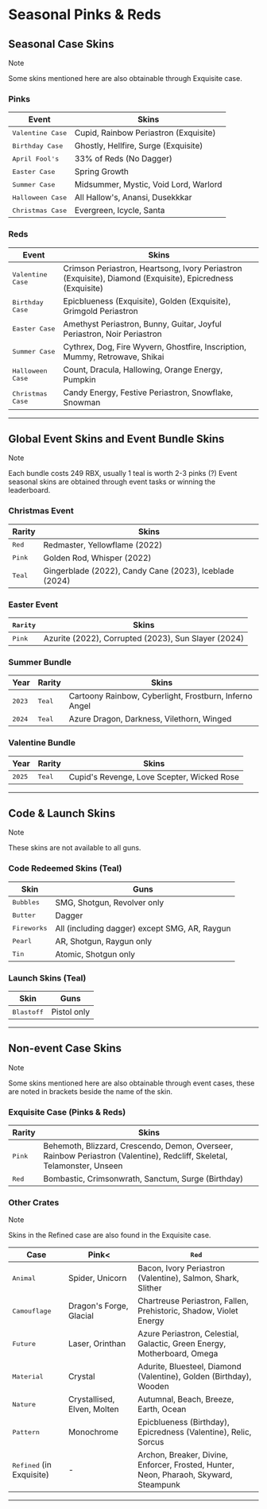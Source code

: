 # Seasonal Pinks & Reds

## Seasonal Case Skins

> [!NOTE]  
> Some skins mentioned here are also obtainable through Exquisite case.

### Pinks
| Event              | Skins                                      |
|-----------------------------|------------------------------------------|
| <kbd>Valentine Case</kbd>    | Cupid, Rainbow Periastron (Exquisite)    |
| <kbd>Birthday Case</kbd>     | Ghostly, Hellfire, Surge (Exquisite)     |
| <kbd>April Fool's</kbd>      | 33% of Reds (No Dagger)                  |
| <kbd>Easter Case</kbd>       | Spring Growth                            |
| <kbd>Summer Case</kbd>       | Midsummer, Mystic, Void Lord, Warlord    |
| <kbd>Halloween Case</kbd>    | All Hallow's, Anansi, Dusekkkar          |
| <kbd>Christmas Case</kbd>    | Evergreen, Icycle, Santa                 |

### Reds
| Event              | Skins                                      |
|-----------------------------|------------------------------------------|
| <kbd>Valentine Case</kbd>    | Crimson Periastron, Heartsong, Ivory Periastron (Exquisite), Diamond (Exquisite), Epicredness (Exquisite)            |
| <kbd>Birthday Case</kbd>     | Epicblueness (Exquisite), Golden (Exquisite), Grimgold Periastron                      |
| <kbd>Easter Case</kbd>       | Amethyst Periastron, Bunny, Guitar, Joyful Periastron, Noir Periastron |
| <kbd>Summer Case</kbd>       | Cythrex, Dog, Fire Wyvern, Ghostfire, Inscription, Mummy, Retrowave, Shikai |
| <kbd>Halloween Case</kbd>    | Count, Dracula, Hallowing, Orange Energy, Pumpkin |
| <kbd>Christmas Case</kbd>    | Candy Energy, Festive Periastron, Snowflake, Snowman |

---

## Global Event Skins and Event Bundle Skins

> [!NOTE]  
> Each bundle costs 249 RBX, usually 1 teal is worth 2-3 pinks (?)
> Event seasonal skins are obtained through event tasks or winning the leaderboard.

### Christmas Event
| Rarity     | Skins                                      |
|-------------------|------------------------------------------|
| <kbd>Red</kbd>     | Redmaster, Yellowflame (2022)                |
| <kbd>Pink</kbd>    | Golden Rod, Whisper (2022)                   |
| <kbd>Teal</kbd>    | Gingerblade (2022), Candy Cane (2023), Iceblade (2024) |

### Easter Event
| <kbd>Rarity</kbd>  | Skins                                      |
|-------------------|------------------------------------------|
| <kbd>Pink</kbd>    | Azurite (2022), Corrupted (2023), Sun Slayer (2024) |

### Summer Bundle
| Year  | Rarity  | Skins                                      |
|------------------|--------------------|------------------------------------------|
| <kbd>2023</kbd>  | <kbd>Teal</kbd>     | Cartoony Rainbow, Cyberlight, Frostburn, Inferno Angel |
| <kbd>2024</kbd>  | <kbd>Teal</kbd>     | Azure Dragon, Darkness, Vilethorn, Winged |

### Valentine Bundle
| Year   | Rarity  | Skins                                      |
|------------------|--------------------|------------------------------------------|
| <kbd>2025</kbd>  | <kbd>Teal</kbd>     | Cupid's Revenge, Love Scepter, Wicked Rose |

---

## Code & Launch Skins

> [!NOTE]  
> These skins are not available to all guns.

### Code Redeemed Skins (Teal)
| Skin  | Guns                                      |
|------------------|----------------------------------------------------|
| <kbd>Bubbles</kbd>    | SMG, Shotgun, Revolver only              |
| <kbd>Butter</kbd>     | Dagger                                    |
| <kbd>Fireworks</kbd>  | All (including dagger) except SMG, AR, Raygun |
| <kbd>Pearl</kbd>      | AR, Shotgun, Raygun only                 |
| <kbd>Tin</kbd>        | Atomic, Shotgun only                     |

### Launch Skins (Teal)
| Skin     | Guns                |
|-------------------|-----------------------------|
| <kbd>Blastoff</kbd> | Pistol only        |

---

## Non-event Case Skins

> [!NOTE]  
> Some skins mentioned here are also obtainable through event cases, these are noted in brackets beside the name of the skin.

### Exquisite Case (Pinks & Reds)
| Rarity  | Skins                                      |
|-------------------|------------------------------------------|
| <kbd>Pink</kbd>    | Behemoth, Blizzard, Crescendo, Demon, Overseer, Rainbow Periastron (Valentine), Redcliff, Skeletal, Telamonster, Unseen |
| <kbd>Red</kbd>     | Bombastic, Crimsonwrath, Sanctum, Surge (Birthday) |

### Other Crates

> [!NOTE]  
> Skins in the Refined case are also found in the Exquisite case.

| Case    | Pink<                                   | <kbd>Red</kbd>                                      |
|-------------------|-------------------------------------------------|--------------------------------------------------|
| <kbd>Animal</kbd>  | Spider, Unicorn                                 | Bacon, Ivory Periastron (Valentine), Salmon, Shark, Slither |
| <kbd>Camouflage</kbd>| Dragon's Forge, Glacial                       | Chartreuse Periastron, Fallen, Prehistoric, Shadow, Violet Energy |
| <kbd>Future</kbd>  | Laser, Orinthan                                 | Azure Periastron, Celestial, Galactic, Green Energy, Motherboard, Omega |
| <kbd>Material</kbd> | Crystal                                       | Adurite, Bluesteel, Diamond (Valentine), Golden (Birthday), Wooden |
| <kbd>Nature</kbd>   | Crystallised, Elven, Molten                   | Autumnal, Beach, Breeze, Earth, Ocean   |
| <kbd>Pattern</kbd>  | Monochrome                                    | Epicblueness (Birthday), Epicredness (Valentine), Relic, Sorcus |
| <kbd>Refined</kbd> (in Exquisite) | -                                    | Archon, Breaker, Divine, Enforcer, Frosted, Hunter, Neon, Pharaoh, Skyward, Steampunk |

---
